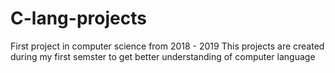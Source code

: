 # C-lang-projects
First project in computer science from 2018 - 2019
This projects are created during my first semster to get better understanding of computer language
